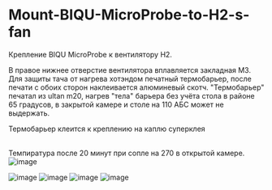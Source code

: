 # Mount-BIQU-MicroProbe-to-H2-s-fan
Крепление BIQU MicroProbe к вентилятору H2.

В правое нижнее отверстие вентилятора вплавляется закладная М3.
<br>Для защиты тача от нагрева хотэндом печатный термобарьер, после печати с обоих сторон наклеивается алюминевый скотч. "Термобарьер" печатал из ultan m20, нагрев "тела" барьера без учёта стола в районе 65 градусов, в закрытой камере и столе на 110 АБС может не выдержать.

Термобарьер клеится к креплению на каплю суперклея

<br>Темпиратура после 20 минут при сопле на 270 в открытой камере.
![image](https://github.com/Murrdo/Mount-BIQU-MicroProbe-to-H2-s-fan/assets/146051709/ea6e2467-02ba-4da5-bf3f-633b661e122a)

![image](https://github.com/Murrdo/Mount-BIQU-MicroProbe-to-H2-s-fan/assets/146051709/fe6bc823-b7f7-4632-a2ce-e6bbd371a3aa)
![image](https://github.com/Murrdo/Mount-BIQU-MicroProbe-to-H2-s-fan/assets/146051709/6c238fe5-9baa-4e0c-93ad-1246a46cf3cb)
![image](https://github.com/Murrdo/Mount-BIQU-MicroProbe-to-H2-s-fan/assets/146051709/1d02ecf9-40fd-4393-a225-e45aac88858e)
![image](https://github.com/Murrdo/Mount-BIQU-MicroProbe-to-H2-s-fan/assets/146051709/ca82a1eb-898c-4f2c-8e47-e1a3b25b95ab)
